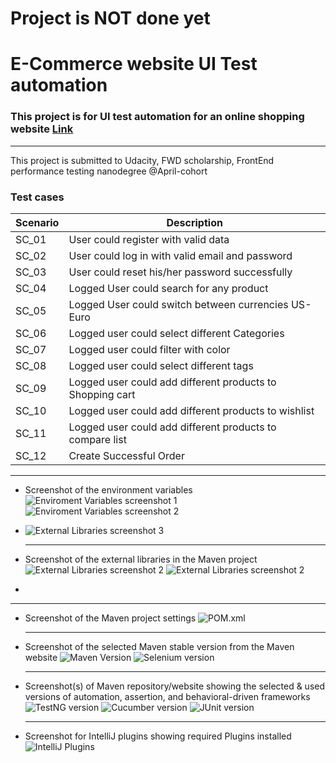 # Project is NOT done yet
# E-Commerce website UI Test automation

### This project is for UI test automation for an online shopping website [Link](https://demo.nopcommerce.com/)
---
This project is submitted to Udacity, FWD scholarship, FrontEnd performance testing nanodegree @April-cohort

### Test cases
| Scenario | Description                                               |
|----------|-----------------------------------------------------------|
| SC_01    | User could register with valid data                       |
| SC_02    | User could log in with valid email and password           |
| SC_03    | User could reset his/her password successfully            |
| SC_04    | Logged User could search for any product                  |
| SC_05    | Logged User could switch between currencies US-Euro       |
| SC_06    | Logged user could select different Categories             |
| SC_07    | Logged user could filter with color                       |
| SC_08    | Logged user could select different tags                   |
| SC_09    | Logged user could add different products to Shopping cart |
| SC_10    | Logged user could add different products to wishlist      |
| SC_11    | Logged user could add different products to compare list  |
| SC_12    | Create Successful Order                                   |


---
- Screenshot of the environment variables
  ![Enviroment Variables screenshot 1](Screenshots/enviroment%20variables%201.png)
  ![Enviroment Variables screenshot 2](Screenshots/enviroment%20variables%202.png)
- ![External Libraries screenshot 3](Screenshots/enviroment%20variables%203.png)
  
  ---

- Screenshot of the external libraries in the Maven project
  ![External Libraries screenshot 2](Screenshots/external%20libraries%201.png)
  ![External Libraries screenshot 2](Screenshots/external%20libraries%202.png)
- 

  ---

- Screenshot of the Maven project settings
  ![POM.xml](Screenshots/POM.xml.png)

  ---

- Screenshot of the selected Maven stable version from the Maven website
  ![Maven Version](Screenshots/maven%20version.png)
  ![Selenium version](Screenshots/selenium%20version.png)

  ---
- Screenshot(s) of Maven repository/website showing the selected & used versions of automation, assertion, and behavioral-driven frameworks
  ![TestNG version](Screenshots/testng%20version.png)
  ![Cucumber version](Screenshots/cucumber%20verision.png)
  ![JUnit version](Screenshots/cucumber%20juint%20version.png)

  ---

- Screenshot for IntelliJ plugins showing required Plugins installed
  ![IntelliJ Plugins](Screenshots/intelliJ%20plugins%20all.png)

